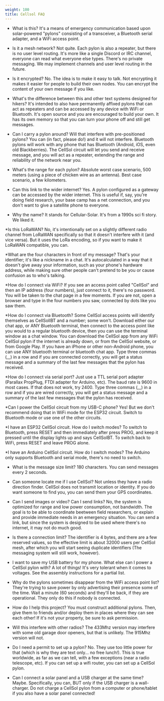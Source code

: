 ```yaml
---
weight: 100
title: Cellsol FAQ
---
```


* What is this?
It's a means of emergency communication based upon solar-powered "pylons" consisting of a transceiver, a Bluetooth serial adapter, and a WiFi access point.

* Is it a mesh network?
Not quite. Each pylon is also a repeater, but there is no user level routing. It's more like a single Discord or IRC channel, everyone can read what everyone else types. There's no private messaging. We may implement channels and user level routing in the future.

* Is it encrypted?
No. The idea is to make it easy to talk. Not encrypting it makes it easier for people to build their own nodes. You can encrypt the content of your own message if you like.

* What's the difference between this and other text systems designed for hikers?
It's intended to also have permanently affixed pylons that can act as repeaters and can be accessed by any device with WiFi or Bluetooth. It's open source and you are encouraged to build your own. It has its own memory so that you can turn your phone off and still get messages.

* Can I carry a pylon around? Will that interfere with pre-positioned pylons?
You can (in fact, please do!) and it will not interfere. Bluetooth pylons will work with any phone that has Bluetooth (Android, iOS, even old Blackberries). The CellSol circuit will let you send and receive message, and you will act as a repeater, extending the range and reliability of the network near you.

* What's the range for each pylon?
Absolute worst case scenario, 500 meters (using a piece of chicken wire as an antenna). Best case scenario, a few kilometers.

* Can this link to the wider internet?
Yes. A pylon configured as a gateway can be accessed by the wider internet. This is useful if, say, you're doing field research, your base camp has a net connection, and you don't want to give a satellite phone to everyone.

* Why the name?
It stands for Cellular-Solar. It's from a 1990s sci fi story. We liked it.

*Is this LoRaWAN?
No, it's intentionally set on a slightly different radio channel from LoRaWAN specifically so that it doesn't interfere with it (and vice versa). But it uses the LoRa encoding, so if you want to make it LoRaWAN compatible, you can.

*What are the four characters in front of my message?
That's your identifier; it's like a nickname in a chat. It's autocalculated in a way that it doesn't give away your information, such as your phone's hardware address, while making sure other people can't pretend to be you or cause confusion as to who's talking.

*How do I connect via WiFi?
If you see an access point called "CellSol" and then an IP address (four numbers), just connect to it, there's no password. You will be taken to the chat page in a few moments. If you are not, open a browser and type in the four numbers you saw, connected by dots like you saw them.

*How do I connect via Bluetooth?
Some CellSol access points will identify themselves as CellSollBT and a number; some won't. Download either our chat app, or ANY Bluetooth terminal, then connect to the access point like you would to a regular bluetooth device, then you can use the terminal window as a chat window. You can download the CellSol app from any WiFi CellSol pylon if the internet is already down, or from the CellSol website, or from Google Play. If you have an iPhone or other non-Android phone, you can use ANY bluetooth terminal or bluetooth chat app. Type three commas (,,,) in a row and if you are connected correctly, you will get a status message and a summary of the last few messages that the pylon has received.

*How do I connect via serial port?
Just use a TTL serial port adapter (Parallax PropPlug, FTDI adapter for Arduino, etc). The baud rate is 9600 in most cases. If that does not work, try 2400. Type three commas (,,,) in a row and if you are wired correctly, you will get a status message and a summary of the last few messages that the pylon has received.

*Can I power the CellSol circuit from my USB-C phone?
Yes! But we don't recommend doing that in WiFi mode for the ESP32 circuit. Switch to Bluetooth mode or use one of the other circuits.

*I have an ESP32 CellSol circuit. How do I switch modes?
To switch to Bluetooth, press RESET and then immediately after press PROG, and keep it pressed until the display lights up and says CellSolBT. To switch back to WiFi, press RESET and leave PROG alone.

*I have an Arduino CellSol circuit. How do I switch modes?
The Arduino only supports Bluetooth and serial mode, there's no need to switch.

* What is the message size limit?
180 characters. You can send messages every 2 seconds.

* Can someone locate me if I use CellSol?
Not unless they have a radio direction finder. CellSol does not transmit location or identity. If you do want someone to find you, you can send them your GPS coordinates.

* Can I send images or video? Can I send links?
No, the system is optimized for range and low power consumption, not bandwidth. The goal is to be able to coordinate beetween field researchers, or explain and provide immediate needs in an emergency situation. You can send a link, but since the system is designed to be used where there's no internet, it may not do much good.

* Is there a connection limit?
The identifier is 4 bytes, and there are a few reserved values, so the effective limit is about 32000 users per CellSol mesh, after which you will start seeing duplicate identifiers (The messaging system will still work, however).

* I want to save my USB battery for my phone. What else can I power a CellSol pylon with?
A lot of things! It's very tolerant when it comes to voltages. See the assembly instructions for a partial list.

* Why do the pylons sometimes disappear from the WiFi access point list?
They're trying to save power by only advertising their presence some of the time. Wait a minute (60 seconds) and they'll be back, if they are operational. They only do this if nobody is connected.

* How do I help this project?
You must construct additional pylons. Then, give them to friends and/or deploy them in places where they can see each other! If it's not your property, be sure to ask permission.

* Will this interfere with other radios?
The 433Mhz version may interfere with some old garage door openers, but that is unlikely. The 915Mhz version will not.

* Do I need a permit to set up a pylon?
No. They use too little power for that (which is why they are text only... no free lunch!). This is true worldwide, as far as we can tell, with a few exceptions (near a radio telescope, etc). If you can set up a wifi router, you can set up a CellSol pylon.

* Can I connect a solar panel and a USB charger at the same time?
Maybe. Specifically, you can, BUT only if the USB charger is a wall-charger. Do not charge a CellSol pylon from a computer or phone/tablet if you also have a solar panel connected!
